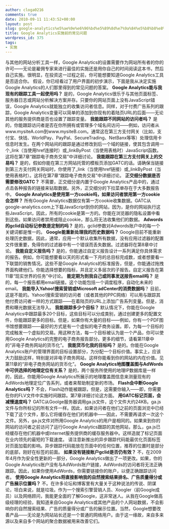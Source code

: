 ```yaml
---
author: cloga0216
comments: true
date: 2010-09-11 11:43:52+00:00
layout: post
slug: google-analytics%e5%ae%9e%e6%96%bd%e5%89%8d%e7%9a%84%e5%b8%b8%e8%a7%81%e9%97%ae%e9%a2%98
title: Google Analytics实施前的常见问题
wordpress_id: 375
tags:
- 实施
---
```


与其他的网站分析工具一样，Google Analytics的设置需要作为网站所有者的你的许可——无论是雇佣专家来进行最佳的实施还是用你自己的时间阅读这本书，然后自己实施。很明显，在投资这一过程之前，你可能想要知道Google Analytics工具是否适合你。
假设，你已经看过了用户界面的初步演示，下面是我从决定实施Google Analytics的人们那里得到的常见问题的答案。
**Google Analytics能与我现有的跟踪工具一起使用吗？** 是的，Google Analytics很乐于与其他页面标签、服务器日志或网站分析解决方案并存。只要你的网站页面上没有JavaScript错误，Google Analytics就能独立的收集访问者信息。同样，对于付费广告系列的跟踪，Google Analytics变量可以简单的添加到你现有的着陆页URL的后面——无论其他的服务提供商是否也设置了跟踪变量。
**我能跟踪不同网站的访问者吗？** 是的，你能跟踪访问者是否在你所拥有或管理多个域名间访问——例如，访问者从www.mysiteA.com到www.mysiteB.com。通常这在第三方支付网关（比如，支付宝、快钱、WorldPay、PayPal、SecureTrading、NetBanx等等）处理信用卡信息时发生。在两个网站间的跟踪是通过修改到后一个域的链接，使其包含调用一个_link（当使用href连接时）或_linkByPost（当使用表格时）JavaScript函数。这将在第7章“跟踪电子商务交易”中详细讨论。
**我能跟踪在第三方支付网关上的交易吗？** 是的，假如你能在第三方网站托管的模板页添加GATC的话。请确保当链接到第三方支付网关网站时，你使用了_link（当使用href链接）或_linkByPost（当使用表格时）。这将在第7章“跟踪电子商务交易”中详细讨论。
**正交细分数据是否需要修改GATC？** 不需要，正交细分是内置于Google Analytics产品中的，通过点击各种报告的链接来钻取数据。另外，正交细分的下拉菜单存在于大多数报告中。
**Google Analytics是使用第一方cookie吗，如果访问者禁用第一方cookie会怎样？** 所有Google Analytics数据仅有第一方cookie收集数据。GATC从google-analytics.com上下载JavaScript到你的网站，因为，是你的网站执行这些JavaScript，因此，所有的cookie是第一方的。你能在浏览器的隐私设置中看到这些。如果访问者禁用或阻止cookie，那么将无法收集他们的数据。
**Adwords的gclid自动标记参数是定制的吗？** 是的，gclid参数对Adwords账户中的每一个关键词都是惟一的。
**Google能重新处理我的历史数据吗？** Google目前不能重新处理历史数据，因此，通常，应用一个默认收集所有数据，没有应用过滤器的配置文件很重要，免得你的过滤器中有一个错误而丢失数据。过滤器将在第8章中讨论。
**我能自定义报告吗？** 是的，你能通过自定义报告设计一系列满足你具体需求的报告。例如，你可能想要看以天的形式看一下月的总目标完成数，或者想要看一下联盟的销售情况。这些不是Google Analytics的标准报告，但是，你能通过拖拽界面构建他们。你能选择想要的指标，并且定义多层次的子报告。自定义报告在第11章“现实世界的任务”中讨论。
**能定期为到我自己或同事发送报告email吗？** 是的，每一个报告都用email链接。这个功能包括一个调度程序，自动化未来的email。
**我能导入Yahoo!搜索营销或Microsoft adCenter的消费数据吗**？ 目前，这是不能的。Yahoo!搜索营销的访问者（或者其他的PPC网络）可以用与跟踪其他付费访问者一样的方式跟踪——在着陆页的URL上添加广告系列变量。但是，消费和曝光数据无法导入。
**我能跟踪多少个目标？** 默认情况下，你能在Google Analytics中跟踪最多20个目标，这些目标可以分成类别，通过创建更多的配置文件，你能跟踪更多的目标。但是，如果你有大量的目标——例如，你有一个PDF图书馆想要跟踪——最好的方式是有一个虚拟的电子商务设置。即，为每一个目标的完成触发一个虚拟的交易。用这种方法，每一个目标被认为是一个产品，你可以使用Google Analytics的完整的电子商务报告部分。更多的细节，请看第11章中的“非电子商务网站的货币化”。
**我能货币化我的目标吗？** 是的。你能在Google Analytics账户的管理界面的目标设置部分，为分配一个目标价值。事实上，应该大力鼓励这样，特别是对非电子商务网站，这样你能看到你的网站的内在价值。见第11章的“非电子商务网站的货币化”。
**Google Analytics地图覆盖图与AdWords中可供选择的地理定位有关系？** 是的，两个服务所使用的地理IP数据库是一样的，因此，你能用Google Analytics所展示的地理覆盖图信息来测量现有的AdWords地理定位广告系列，或者来帮助制定新的市场。
**Flash会中断Google Analytics吗？** 不会，Flash动作能被跟踪，但是，这需要你输入——即，你需要在你的FLV文件中实施时间跟踪。第7章详细讨论这方面。
**用GATC标记页面，会减慢速度吗？** GATC从Goolge服务器调用ga.js文件，这个文件大约24KB。ga.js文件与你所标记的所有文件一样。因此，如果访问者在他们之前的页面浏览中已经下载了这个文件，那么它将缓存在他们的机器中——因此，不需要再请求一次这个文件。另外，ga.js文件对所用Google Analytics的用户是相同的。如果来到你的网站的访问者之前访问了运行Google Analytics跟踪的其他网站，那么，ga.js已经缓存在他们机器中或Internet服务提供商的缓存服务器中。这样造就了标记页面在业内领先的最短的下载速度。
请注意新推出的异步跟踪代码能最优化页面标签对页面加载的影响。异步跟踪代码能放在页面中的任何位置，推荐的位置时是部分的底部，刚好在标签的前面。
**如果没有链接账户gclid是否仍有效？** 不，在2009年4月作为安全性更新的一部分，Google Analytics做出了一项更改。如果，你的Google Analytics账户没有与AdWords账户链接，AdWords的访问者将无法正确跟踪。因此，如果你使用AdWords，你需要链接你的账户，以便正确跟踪访问者。
**使用Google Analytics将直接影响我的自然搜索结果排名、广告质量得分或广告展示位置吗？** 不。在许多论坛和博客里有大量关于这种说法的传说、阴谋论，坦白来说，就是垃圾。作为一个搜索引擎营销人员、Xoogler（前Google成员）以及网络顾问，我能更全面的了解Google，这非常迷人。从我在Google做高级经理的经验，我知道来自Google Analytics或其他产品的个人网站数据，不会影响你的自然搜索结果、广告的质量得分或广告的展示位置。当然，Google想要改善产品——无论是为网站站长还是一个普通的网络用户。由于这一缘故，来自多来源以及来自多个网站的聚合数据被用来改善它们。
